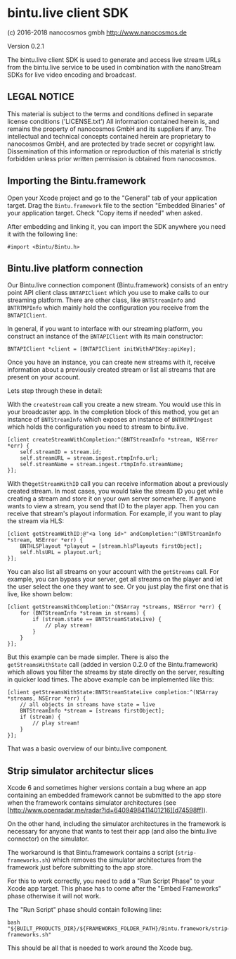 # bintu.live client SDK

(c) 2016-2018 nanocosmos gmbh
http://www.nanocosmos.de

Version 0.2.1

The bintu.live client SDK is used to generate and access live stream URLs from the bintu.live service
to be used in combination with the nanoStream SDKs for live video encoding and broadcast.

## LEGAL NOTICE

This material is subject to the terms and conditions defined in
separate license conditions ('LICENSE.txt')
All information contained herein is, and remains the property
of nanocosmos GmbH and its suppliers if any. The intellectual and technical concepts
contained herein are proprietary to nanocosmos GmbH, and are protected by trade secret
or copyright law. Dissemination of this information or reproduction of this material
is strictly forbidden unless prior written permission is obtained from nanocosmos.

## Importing the Bintu.framework

Open your Xcode project and go to the "General" tab of your application target. Drag the ```Bintu.framework``` file to the section "Embedded Binaries" of your application target. Check "Copy items if needed" when asked.

After embedding and linking it, you can import the SDK anywhere you need it with the following line:


```
#import <Bintu/Bintu.h>
```


## Bintu.live platform connection

Our Bintu.live connection component (Bintu.framework) consists of an entry point API client class ```BNTAPIClient``` which you use to make calls to our streaming platform. There are other class, like ```BNTStreamInfo``` and ```BNTRTMPInfo``` which mainly hold the configuration you receive from the ```BNTAPIClient```.

In general, if you want to interface with our streaming platform, you construct an instance of the ```BNTAPIClient``` with its main constructor:

    BNTAPIClient *client = [BNTAPIClient initWithAPIKey:apiKey];

Once you have an instance, you can create new streams with it, receive information about a previously created stream or list all streams that are present on your account.

Lets step through these in detail:

With the ```createStream``` call you create a new stream. You would use this in your broadcaster app. In the completion block of this method, you get an instance of ```BNTStreamInfo``` which exposes an instance of ```BNTRTMPIngest``` which holds the configuration you need to stream to bintu.live.

    [client createStreamWithCompletion:^(BNTStreamInfo *stream, NSError *err) {
        self.streamID = stream.id;
        self.streamURL = stream.ingest.rtmpInfo.url;
        self.streamName = stream.ingest.rtmpInfo.streamName;
    }];

With the```getStreamWithID``` call you can receive information about a previously created stream. In most cases, you would take the stream ID you get while creating a stream and store it on your own server somewhere. If anyone wants to view a stream, you send that ID to the player app. Then you can receive that stream's playout information.
For example, if you want to play the stream via HLS:

    [client getStreamWithID:@"<a long id>" andCompletion:^(BNTStreamInfo *stream, NSError *err) {
        BNTHLSPlayout *playout = [stream.hlsPlayouts firstObject];
        self.hlsURL = playout.url;
    }];

You can also list all streams on your account with the ```getStreams``` call. For example, you can bypass your server, get all streams on the player and let the user select the one they want to see. Or you just play the first one that is live, like shown below:

    [client getStreamsWithCompletion:^(NSArray *streams, NSError *err) {
        for (BNTStreamInfo *stream in streams) {
            if (stream.state == BNTStreamStateLive) {
                // play stream!
            }
        }
    }];

But this example can be made simpler. There is also the ```getStreamsWithState``` call (added in version 0.2.0 of the Bintu.framework) which allows you filter the streams by state directly on the server, resulting in quicker load times. The above example can be implemented like this:


    [client getStreamsWithState:BNTStreamStateLive completion:^(NSArray *streams, NSError *err) {
        // all objects in streams have state = live
        BNTStreamInfo *stream = [streams firstObject];
        if (stream) {
            // play stream!
        }  
    }];


That was a basic overview of our bintu.live component.

## Strip simulator architectur slices

Xcode 6 and sometimes higher versions contain a bug where an app containing an embedded framework cannot be submitted to the app store when the framework contains simulator architectures (see [http://www.openradar.me/radar?id=6409498411401216][d74598ff]).


On the other hand, including the simulator architectures in the framework is necessary for anyone that wants to test their app (and also the bintu.live connector) on the simulator.

The workaround is that Bintu.framework contains a script (```strip-frameworks.sh```) which removes the simulator architectures from the framework just before submitting to the app store.

For this to work correctly, you need to add a "Run Script Phase" to your Xcode app target. This phase has to come after the "Embed Frameworks" phase otherwise it will not work.

The "Run Script" phase should contain following line:

```
bash "${BUILT_PRODUCTS_DIR}/${FRAMEWORKS_FOLDER_PATH}/Bintu.framework/strip-frameworks.sh"
```

This should be all that is needed to work around the Xcode bug.

[d74598ff]: http://www.openradar.me/radar?id=6409498411401216 "http://www.openradar.me/radar?id=6409498411401216"

